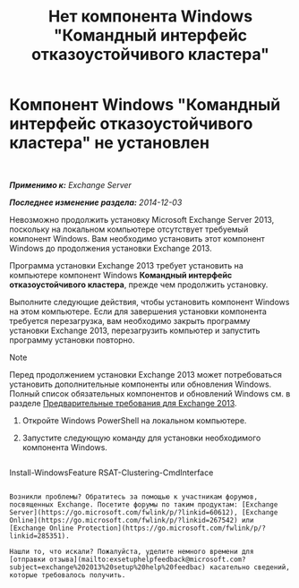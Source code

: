﻿---
title: 'Нет компонента Windows "Командный интерфейс отказоустойчивого кластера"'
TOCTitle: Компонент Windows "Командный интерфейс отказоустойчивого кластера" не установлен
ms:assetid: 0d839514-5ab7-497d-8945-41392b4c3980
ms:mtpsurl: https://technet.microsoft.com/ru-ru/library/ms.exch.setupreadiness.rsatclusteringcmdinterfaceinstalled(v=EXCHG.150)
ms:contentKeyID: 51408001
ms.date: 04/30/2018
mtps_version: v=EXCHG.150
ms.translationtype: HT
---

# Компонент Windows \"Командный интерфейс отказоустойчивого кластера\" не установлен

 

_**Применимо к:** Exchange Server_

_**Последнее изменение раздела:** 2014-12-03_

Невозможно продолжить установку Microsoft Exchange Server 2013, поскольку на локальном компьютере отсутствует требуемый компонент Windows. Вам необходимо установить этот компонент Windows до продолжения установки Exchange 2013.

Программа установки Exchange 2013 требует установить на компьютере компонент Windows **Командный интерфейс отказоустойчивого кластера**, прежде чем продолжить установку.

Выполните следующие действия, чтобы установить компонент Windows на этом компьютере. Если для завершения установки компонента требуется перезагрузка, вам необходимо закрыть программу установки Exchange 2013, перезагрузить компьютер и запустить программу установки повторно.

> [!NOTE]  
> Перед продолжением установки Exchange 2013 может потребоваться установить дополнительные компоненты или обновления Windows. Полный список обязательных компонентов и обновлений Windows см. в разделе <a href="exchange-2013-prerequisites-exchange-2013-help.md">Предварительные требования для Exchange 2013</a>.


1.  Откройте Windows PowerShell на локальном компьютере.

2.  Запустите следующую команду для установки необходимого компонента Windows.
    
    ```powershell
Install-WindowsFeature RSAT-Clustering-CmdInterface
```

Возникли проблемы? Обратитесь за помощью к участникам форумов, посвященных Exchange. Посетите форумы по таким продуктам: [Exchange Server](https://go.microsoft.com/fwlink/p/?linkid=60612), [Exchange Online](https://go.microsoft.com/fwlink/p/?linkid=267542) или [Exchange Online Protection](https://go.microsoft.com/fwlink/p/?linkid=285351).

Нашли то, что искали? Пожалуйста, уделите немного времени для [отправки отзыва](mailto:exsetuphelpfeedback@microsoft.com?subject=exchange%202013%20setup%20help%20feedbac) касательно сведений, которые требовалось получить.

